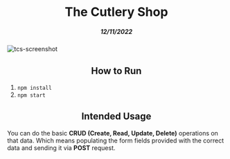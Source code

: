 <h1 align='center'>The Cutlery Shop</h1>
<h5 align='center'>12/11/2022</h5>

![tcs-screenshot](./public/assets/the-cutlery-shop.png)

<h2 align='center'>How to Run</h3>

1. `npm install`
2. `npm start`

<h2 align='center'>Intended Usage</h3>

You can do the basic __CRUD (Create, Read, Update, Delete)__ operations on that data. Which means populating the form fields provided with the correct data and sending it via __POST__ request.

